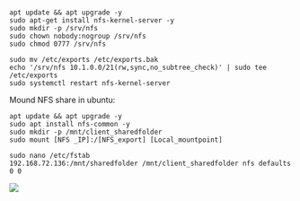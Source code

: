# 

```
apt update && apt upgrade -y
sudo apt-get install nfs-kernel-server -y
sudo mkdir -p /srv/nfs
sudo chown nobody:nogroup /srv/nfs
sudo chmod 0777 /srv/nfs

sudo mv /etc/exports /etc/exports.bak
echo '/srv/nfs 10.1.0.0/21(rw,sync,no_subtree_check)' | sudo tee /etc/exports
sudo systemctl restart nfs-kernel-server
```

Mound NFS share in ubuntu:

```
apt update && apt upgrade -y
sudo apt install nfs-common -y
sudo mkdir -p /mnt/client_sharedfolder
sudo mount [NFS _IP]:/[NFS_export] [Local_mountpoint]

sudo nano /etc/fstab
192.168.72.136:/mnt/sharedfolder /mnt/client_sharedfolder nfs defaults 0 0
```

![](https://slabstatic.com/prod/uploads/ptzfq7y2/posts/images/S3oUeICVI8eRuK_jeIH_8ywQ.png)
